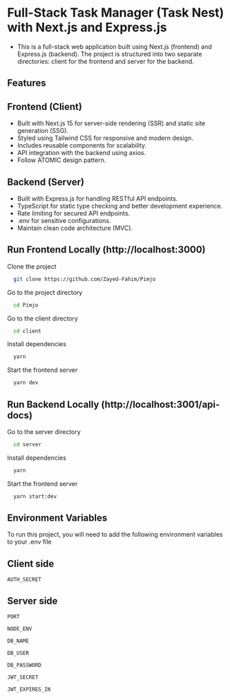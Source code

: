 # Full-Stack Task Manager (Task Nest) with Next.js and Express.js

- This is a full-stack web application built using Next.js (frontend) and Express.js (backend). The project is structured into two separate directories: client for the frontend and server for the backend.

## Features

## Frontend (Client)

- Built with Next.js 15 for server-side rendering (SSR) and static site generation (SSG).
- Styled using Tailwind CSS for responsive and modern design.
- Includes reusable components for scalability.
- API integration with the backend using axios.
- Follow ATOMIC design pattern.

## Backend (Server)

- Built with Express.js for handling RESTful API endpoints.
- TypeScript for static type checking and better development experience.
- Rate limiting for secured API endpoints.
- .env for sensitive configurations.
- Maintain clean code architecture (MVC).

## Run Frontend Locally (http://localhost:3000)

Clone the project

```bash
  git clone https://github.com/Zayed-Fahim/Pimjo
```

Go to the project directory

```bash
  cd Pimjo
```

Go to the client directory

```bash
  cd client
```

Install dependencies

```bash
  yarn
```

Start the frontend server

```bash
  yarn dev
```

## Run Backend Locally (http://localhost:3001/api-docs)

Go to the server directory

```bash
  cd server
```

Install dependencies

```bash
  yarn
```

Start the frontend server

```bash
  yarn start:dev
```

## Environment Variables

To run this project, you will need to add the following environment variables to your .env file

## Client side

`AUTH_SECRET`

## Server side

`PORT`

`NODE_ENV`

`DB_NAME`

`DB_USER`

`DB_PASSWORD`

`JWT_SECRET`

`JWT_EXPIRES_IN`
